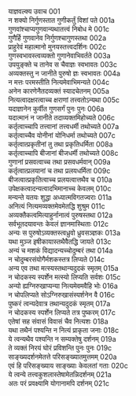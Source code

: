 याज्ञवल्क्य उवाच	001    
न शक्यो निर्गुणस्तात गुणीकर्तुं विशां पते	001a  
गुणवांश्चाप्यगुणवान्यथातत्त्वं निबोध मे	001c  
गुणैर्हि गुणवानेव निर्गुणश्चागुणस्तथा	002a  
प्राहुरेवं महात्मानो मुनयस्तत्त्वदर्शिनः	002c  
गुणस्वभावस्त्वव्यक्तो गुणानेवाभिवर्तते	003a  
उपयुङ्क्ते च तानेव स चैवाज्ञः स्वभावतः	003c  
अव्यक्तस्तु न जानीते पुरुषो ज्ञः स्वभावतः	004a  
न मत्तः परमस्तीति नित्यमेवाभिमन्यते	004c  
अनेन कारणेनैतदव्यक्तं स्यादचेतनम्	005a  
नित्यत्वादक्षरत्वाच्च क्षराणां तत्त्वतोऽन्यथा	005c  
यदाज्ञानेन कुर्वीत गुणसर्गं पुनः पुनः	006a  
यदात्मानं न जानीते तदाव्यक्तमिहोच्यते	006c  
कर्तृत्वाच्चापि तत्त्वानां तत्त्वधर्मी तथोच्यते	007a  
कर्तृत्वाच्चैव योनीनां योनिधर्मा तथोच्यते	007c  
कर्तृत्वात्प्रकृतीनां तु तथा प्रकृतिधर्मिता	008a  
कर्तृत्वाच्चापि बीजानां बीजधर्मी तथोच्यते	008c  
गुणानां प्रसवत्वाच्च तथा प्रसवधर्मवान्	009a  
कर्तृत्वात्प्रलयानां च तथा प्रलयधर्मिता	009c  
बीजत्वात्प्रकृतित्वाच्च प्रलयत्वात्तथैव च	010a  
उपेक्षकत्वादन्यत्वादभिमानाच्च केवलम्	010c  
मन्यन्ते यतयः शुद्धा अध्यात्मविगतज्वराः	011a  
अनित्यं नित्यमव्यक्तमेवमेतद्धि शुश्रुम	011c  
अव्यक्तैकत्वमित्याहुर्नानात्वं पुरुषस्तथा	012a  
सर्वभूतदयावन्तः केवलं ज्ञानमास्थिताः	012c  
अन्यः स पुरुषोऽव्यक्तस्त्वध्रुवो ध्रुवसञ्ज्ञकः	013a  
यथा मुञ्ज इषीकायास्तथैवैतद्धि जायते	013c  
अन्यं च मशकं विद्यादन्यच्चोदुम्बरं तथा	014a  
न चोदुम्बरसंयोगैर्मशकस्तत्र लिप्यते	014c  
अन्य एव तथा मत्स्यस्तथान्यदुदकं स्मृतम्	015a  
न चोदकस्य स्पर्शेन मत्स्यो लिप्यति सर्वशः	015c  
अन्यो ह्यग्निरुखाप्यन्या नित्यमेवमवैहि भोः	016a  
न चोपलिप्यते सोऽग्निरुखासंस्पर्शनेन वै	016c  
पुष्करं त्वन्यदेवात्र तथान्यदुदकं स्मृतम्	017a  
न चोदकस्य स्पर्शेन लिप्यते तत्र पुष्करम्	017c  
एतेषां सह संवासं विवासं चैव नित्यशः	018a  
यथा तथैनं पश्यन्ति न नित्यं प्राकृता जनाः	018c  
ये त्वन्यथैव पश्यन्ति न सम्यक्तेषु दर्शनम्	019a  
ते व्यक्तं निरयं घोरं प्रविशन्ति पुनः पुनः	019c  
साङ्ख्यदर्शनमेतत्ते परिसङ्ख्यातमुत्तमम्	020a  
एवं हि परिसङ्ख्याय साङ्ख्याः केवलतां गताः	020c  
ये त्वन्ये तत्त्वकुशलास्तेषामेतन्निदर्शनम्	021a  
अतः परं प्रवक्ष्यामि योगानामपि दर्शनम्	021c  

